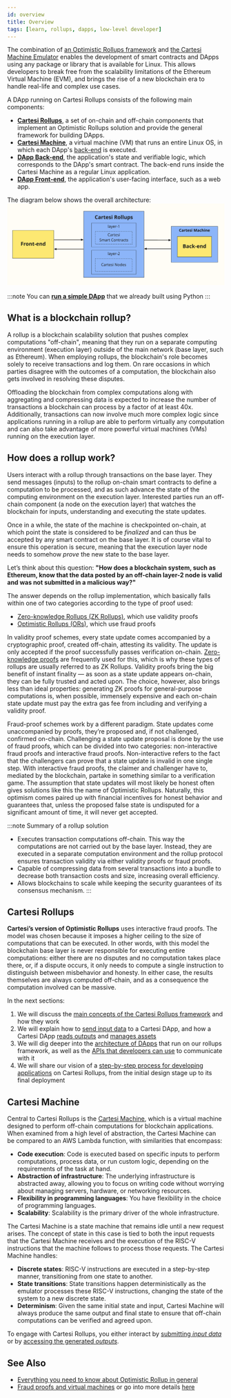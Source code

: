 ```yaml
---
id: overview
title: Overview
tags: [learn, rollups, dapps, low-level developer]
---
```


The combination of [an Optimistic Rollups framework](https://github.com/cartesi/rollups) and [the Cartesi Machine Emulator](https://github.com/cartesi/machine-emulator) enables the development of smart contracts and DApps using any package or library that is available for Linux. This allows developers to break free from the scalability limitations of the Ethereum Virtual Machine (EVM), and brings the rise of a new blockchain era to handle real-life and complex use cases.

A DApp running on Cartesi Rollups consists of the following main components:

* [**Cartesi Rollups**](./components.md), a set of on-chain and off-chain components that implement an Optimistic Rollups solution and provide the general framework for building DApps.
* [**Cartesi Machine**](/machine/intro), a virtual machine (VM) that runs an entire Linux OS, in which each DApp's [back-end](./dapp-architecture.md#back-end) is executed.
* [**DApp Back-end**](./dapp-architecture.md#back-end), the application's state and verifiable logic, which corresponds to the DApp's smart contract. The back-end runs inside the Cartesi Machine as a regular Linux application.
* [**DApp Front-end**](./dapp-architecture.md#front-end), the application's user-facing interface, such as a web app.

The diagram below shows the overall architecture:
![img](./core-components.png)

:::note
You can [**run a simple DApp**](./build-dapps/run-dapp.md) that we already built using Python
:::

## What is a blockchain rollup?

A rollup is a blockchain scalability solution that pushes complex computations "off-chain", meaning that they run on a separate computing environment (execution layer) outside of the main network (base layer, such as Ethereum). When employing rollups, the blockchain's role becomes solely to receive transactions and log them. On rare occasions in which parties disagree with the outcomes of a computation, the blockchain also gets involved in resolving these disputes.

Offloading the blockchain from complex computations along with aggregating and compressing data is expected to increase the number of transactions a blockchain can process by a factor of at least 40x. Additionally, transactions can now involve much more complex logic since applications running in a rollup are able to perform virtually any computation and can also take advantage of more powerful virtual machines (VMs) running on the execution layer.

## How does a rollup work?

Users interact with a rollup through transactions on the base layer. They send messages (inputs) to the rollup on-chain smart contracts to define a computation to be processed, and as such advance the state of the computing environment on the execution layer. Interested parties run an off-chain component (a node on the execution layer) that watches the blockchain for inputs, understanding and executing the state updates.

Once in a while, the state of the machine is checkpointed on-chain, at which point the state is considered to be *finalized* and can thus be accepted by any smart contract on the base layer. It is of course vital to ensure this operation is secure, meaning that the execution layer node needs to somehow *prove* the new state to the base layer.

Let’s think about this question:
**"How does a blockchain system, such as Ethereum, know that the data posted by an off-chain layer-2 node is valid and was not submitted in a malicious way?"**

The answer depends on the rollup implementation, which basically falls within one of two categories according to the type of proof used:

* [Zero-knowledge Rollups (ZK Rollups)](https://ethereum.org/en/developers/docs/scaling/zk-rollups), which use validity proofs
* [Optimistic Rollups (ORs)](https://ethereum.org/en/developers/docs/scaling/optimistic-rollups/), which use fraud proofs

In validity proof schemes, every state update comes accompanied by a cryptographic proof, created off-chain, attesting its validity. The update is only accepted if the proof successfully passes verification on-chain. [Zero-knowledge proofs](https://en.wikipedia.org/wiki/Zero-knowledge_proof) are frequently used for this, which is why these types of rollups are usually referred to as ZK Rollups. Validity proofs bring the big benefit of instant finality — as soon as a state update appears on-chain, they can be fully trusted and acted upon. The choice, however, also brings less than ideal properties: generating ZK proofs for general-purpose computations is, when possible, immensely expensive and each on-chain state update must pay the extra gas fee from including and verifying a validity proof.

Fraud-proof schemes work by a different paradigm. State updates come unaccompanied by proofs, they’re proposed and, if not challenged, confirmed on-chain. Challenging a state update proposal is done by the use of fraud proofs, which can be divided into two categories: non-interactive fraud proofs and interactive fraud proofs.
Non-interactive refers to the fact that the challengers can prove that a state update is invalid in one single step. With interactive fraud proofs, the claimer and challenger have to, mediated by the blockchain, partake in something similar to a verification game. The assumption that state updates will most likely be honest often gives solutions like this the name of Optimistic Rollups. Naturally, this optimism comes paired up with financial incentives for honest behavior and guarantees that, unless the proposed false state is undisputed for a significant amount of time, it will never get accepted.

:::note Summary of a rollup solution
* Executes transaction computations off-chain. This way the computations are not carried out by the base layer. Instead, they are executed in a separate computation environment and the rollup protocol ensures transaction validity via either validity proofs or fraud proofs.
* Capable of compressing data from several transactions into a bundle to decrease both transaction costs and size, increasing overall efficiency.
* Allows blockchains to scale while keeping the security guarantees of its consensus mechanism.
:::

## Cartesi Rollups

**Cartesi’s version of Optimistic Rollups** uses interactive fraud proofs. The model was chosen because it imposes a higher ceiling to the size of computations that can be executed. In other words, with this model the blockchain base layer is never responsible for executing entire computations: either there are no disputes and no computation takes place there, or, if a dispute occurs, it only needs to compute a single instruction to distinguish between misbehavior and honesty. In either case, the results themselves are always computed off-chain, and as a consequence the computation involved can be massive.

In the next sections:
1. We will discuss the [main concepts of the Cartesi Rollups framework](./components.md) and how they work
2. We will explain how to [send input data](./sending-input-data.md) to a Cartesi DApp, and how a Cartesi DApp [reads outputs](./reading-outputs.md) and [manages assets](./assets-handling.md)
3. We will dig deeper into the [architecture of DApps](./dapp-architecture.md) that run on our rollups framework, as well as the [APIs that developers can use](./http-api.md) to communicate with it
4. We will share our vision of a [step-by-step process for developing applications](./dapp-life-cycle.md) on Cartesi Rollups, from the initial design stage up to its final deployment

## Cartesi Machine

Central to Cartesi Rollups is the [Cartesi Machine](/machine/intro), which is a virtual machine designed to perform off-chain computations for blockchain applications. When examined from a high level of abstraction, the Cartesi Machine can be compared to an AWS Lambda function, with similarities that encompass:

* **Code execution**: Code is executed based on specific inputs to perform computations, process data, or run custom logic, depending on the requirements of the task at hand.
* **Abstraction of infrastructure**: The underlying infrastructure is abstracted away, allowing you to focus on writing code without worrying about managing servers, hardware, or networking resources.
* **Flexibility in programming languages**: You have flexibility in the choice of programming languages.
* **Scalability**: Scalability is the primary driver of the whole infrastructure.

The Cartesi Machine is a state machine that remains idle until a new request arises. The concept of state in this case is tied to both the input requests that the Cartesi Machine receives and the execution of the RISC-V instructions that the machine follows to process those requests. The Cartesi Machine handles:

* **Discrete states**: RISC-V instructions are executed in a step-by-step manner, transitioning from one state to another.
* **State transitions**: State transitions happen deterministically as the emulator processes these RISC-V instructions, changing the state of the system  to a new discrete state.
* **Determinism**: Given the same initial state and input, Cartesi Machine will always produce the same output and final state to ensure that off-chain computations can be verified and agreed upon.

To engage with Cartesi Rollups, you either interact by [submitting *input data*](./sending-input-data.md) or by [accessing the generated *outputs*](./reading-outputs.md).

## See Also

* [Everything you need to know about Optimistic Rollup in general](https://research.paradigm.xyz/rollups)
* [Fraud proofs and virtual machines](https://medium.com/@cpbuckland88/fraud-proofs-and-virtual-machines-2826a3412099) or go into more details [here](https://tlu.tarilabs.com/cryptography/fraud-proofs#what-are-fraud-proofs)
